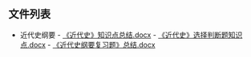 

## 文件列表

  - 近代史纲要
        - [《近代史》知识点总结.docx](https://github.com/bjut-swift/BJUT-Helper/raw/master/./%E8%BF%91%E4%BB%A3%E5%8F%B2%E7%BA%B2%E8%A6%81/%E3%80%8A%E8%BF%91%E4%BB%A3%E5%8F%B2%E3%80%8B%E7%9F%A5%E8%AF%86%E7%82%B9%E6%80%BB%E7%BB%93.docx)
        - [《近代史》选择判断题知识点.docx](https://github.com/bjut-swift/BJUT-Helper/raw/master/./%E8%BF%91%E4%BB%A3%E5%8F%B2%E7%BA%B2%E8%A6%81/%E3%80%8A%E8%BF%91%E4%BB%A3%E5%8F%B2%E3%80%8B%E9%80%89%E6%8B%A9%E5%88%A4%E6%96%AD%E9%A2%98%E7%9F%A5%E8%AF%86%E7%82%B9.docx)
        - [《近代史纲要复习题》总结.docx](https://github.com/bjut-swift/BJUT-Helper/raw/master/./%E8%BF%91%E4%BB%A3%E5%8F%B2%E7%BA%B2%E8%A6%81/%E3%80%8A%E8%BF%91%E4%BB%A3%E5%8F%B2%E7%BA%B2%E8%A6%81%E5%A4%8D%E4%B9%A0%E9%A2%98%E3%80%8B%E6%80%BB%E7%BB%93.docx)
